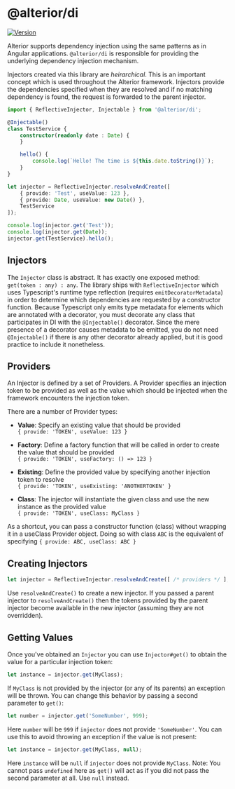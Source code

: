 # @alterior/di

[![Version](https://img.shields.io/npm/v/@alterior/di.svg)](https://www.npmjs.com/package/@alterior/di)

Alterior supports dependency injection using the same patterns as in 
Angular applications. `@alterior/di` is responsible for providing the
underlying dependency injection mechanism.

Injectors created via this library are _heirarchical_. This is an 
important concept which is used throughout the Alterior framework. 
Injectors provide the dependencies specified when they are resolved
and if no matching dependency is found, the request is forwarded 
to the parent injector.

```typescript
import { ReflectiveInjector, Injectable } from '@alterior/di';

@Injectable()
class TestService {
    constructor(readonly date : Date) {
    }

    hello() {
        console.log(`Hello! The time is ${this.date.toString()}`);
    }
}

let injector = ReflectiveInjector.resolveAndCreate([
    { provide: 'Test', useValue: 123 },
    { provide: Date, useValue: new Date() },
    TestService
]);

console.log(injector.get('Test'));
console.log(injector.get(Date));
injector.get(TestService).hello();
```

## Injectors

The `Injector` class is abstract. It has exactly one exposed method:
`get(token : any) : any`. The library ships with `ReflectiveInjector`
which uses Typescript's runtime type reflection (requires `emitDecoratorMetadata`) in order to determine which dependencies are 
requested by a constructor function. Because Typescript only emits 
type metadata for elements which are annotated with a decorator, you 
must decorate any class that participates in DI with the `@Injectable()`
decorator. Since the mere presence of a decorator causes metadata to be 
emitted, you do not need `@Injectable()` if there is any other decorator 
already applied, but it is good practice to include it nonetheless.

## Providers

An Injector is defined by a set of Providers. A Provider specifies an
injection token to be provided as well as the value which should be 
injected when the framework encounters the injection token. 

There are a number of Provider types:
- **Value**: Specify an existing value that should be provided  
  `{ provide: 'TOKEN', useValue: 123 }`

- **Factory**: Define a factory function that will be called in order to create the value that should be provided  
  `{ provide: 'TOKEN', useFactory: () => 123 }`

- **Existing**: Define the provided value by specifying another injection token to resolve  
  `{ provide: 'TOKEN', useExisting: 'ANOTHERTOKEN' }`

- **Class**: The injector will instantiate the given class and use the new instance as the provided value  
  `{ provide: 'TOKEN', useClass: MyClass }`

As a shortcut, you can pass a constructor function (class) without wrapping 
it in a useClass Provider object. Doing so with class `ABC` is the equivalent of specifying `{ provide: ABC, useClass: ABC }`

## Creating Injectors

```typescript
let injector = ReflectiveInjector.resolveAndCreate([ /* providers */ ], parent?);
```

Use `resolveAndCreate()` to create a new injector. If you passed a parent 
injector to `resolveAndCreate()` then the tokens provided by the parent 
injector become available in the new injector (assuming they are not 
overridden).

## Getting Values

Once you've obtained an `Injector` you can use `Injector#get()` to obtain the value for a particular injection token:

```typescript
let instance = injector.get(MyClass);
```

If `MyClass` is not provided by the injector (or any of its parents)
an exception will be thrown. You can change this behavior by passing 
a second parameter to `get()`:

```typescript
let number = injector.get('SomeNumber', 999);
```

Here `number` will be `999` if `injector` does not provide `'SomeNumber'`.
You can use this to avoid throwing an exception if the value is not present:

```typescript
let instance = injector.get(MyClass, null);
```

Here `instance` will be `null` if `injector` does not provide `MyClass`. 
Note: You cannot pass `undefined` here as `get()` will act as if you 
did not pass the second parameter at all. Use `null` instead.